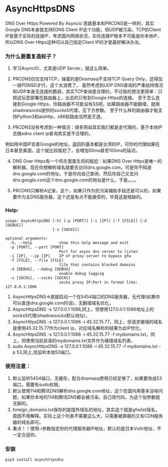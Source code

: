 # AsyncHttpsDNS
DNS Over Https Powered By Asyncio
思路基本和PRCDNS是一样的，其实Google DNS本身就支持EDNS Client IP这个功能，但UDP被污染，TCP的Client IP是基于实际的连接IP，考虑国内网络状况，实际连接IP根本不可能是你本地IP，所以DNS Over Https这种可以自己指定Client IP的才是最好解决办法。

### 为什么要重复造轮子？
1. 学习AsyncIO，尤其是UDP Server，就这么简单。

2. PRCDNS仅仅支持TCP，操蛋的是Dnsmasq不支持TCP Query Only，还得加一层PDNSD才行，这个太浪费了。
虽然考虑到UDP DNS查询的严重劫持情况和UDP本身无连接的脆弱，其实TCP查询是合理的，不过我的想法更简单：只把这玩意部署在路由器上，出去的只有到Google Https的连接。
至于怎么连接到Google Https，你路由器不可能没有SS吧，如果路由器不能翻墙，就用shadowsocks提供的socks5代理，见下方参数。
至于什么样的路由器才能支持Python3和aiohttp，x86软路由当然是王道。


3. PRCDNS没有考虑到一种情况：很多网站其实我们都是走代理的，基于本地IP去做edns client ip查询其实是不合理的。

例如用中国IP去查Google的地址，返回的基本都是台湾的IP，可你的代理如果在日本甚至美国，这个就比较尴尬了，会增加50ms甚至100ms的延迟。

4. DNS Over Https有一个鸡生蛋蛋生鸡的尴尬：如果DNS Over Https是唯一的解析器，现在你想解析域名就要去访问dns.google.com，可是你不知道dns.google.com的地址，于是你向自己查询，然后你自己又去问dns.google.com这个dns.google.com的地址是什么，于是。。。。

5. PRCDNS只解析A记录，这个，如果只作为抗污染辅助手段还是可以的，如果要作为主DNS服务器，这个还是有点不能接受的，毕竟这是残缺的。

### Help:

```
usage: AsyncHttpsDNS [-h] [-p [PORT]] [-i [IP]] [-f [FILE]] [-d [DEBUG]]
                     [-s [SOCKS]]

optional arguments:
  -h, --help            show this help message and exit
  -p [PORT], --port [PORT]
                        Port for async dns server to listen
  -i [IP], --ip [IP]    IP of proxy server to bypass gfw
  -f [FILE], --file [FILE]
                        file that contains blocked domains
  -d [DEBUG], --debug [DEBUG]
                        enable debug logging
  -s [SOCKS], --socks [SOCKS]
                        socks proxy IP:Port in format like: 127.0.0.1:1086
```

1. AsyncHttpsDNS=>直接启动一个在5454端口的DNS服务器，无代理(如果你可以直连dns.google.com的话)，无翻墙域名优化，
2. AsyncHttpsDNS -s 127.0.0.1:1086,同上，但使用127.0.0.1:1086地址上的socks5代理(shadowsocks默认地址)，
3. AsyncHttpsDNS -s 127.0.0.1:1086 -i 45.32.15.77，同上，但请求被墙的域名是使用45.32.15.77作为client ip，对应域名解析的结果为此IP优化，
4. AsyncHttpsDNS -s 127.0.0.1:1086 -i 45.32.15.77 -f mydomains.txt，同上，但使用当前目录的mydomains.txt文件作为被墙域名列表，
5. sudo AsyncHttpsDNS -s 127.0.0.1:1086 -i 45.32.15.77 -f mydomains.txt -p 53,同上,但监听本地53端口。
### 使用注意：

1. 默认监听5454端口，无缓存，配合dnsmasq使用已经足够了，如果要改成53端口，需要有sudo权限。
2. 默认使用114和腾讯DNS解析dns.google.com地址，这个在国内用基本没啥问题，如果你本地的114和腾讯DNS都会被污染，自己改代码，为这个加参数挺无聊的。
3. foreign_domains.txt保存的是国外域名的地址，其实这个就是gfwlist域名，原因不用解释。实际上这个列表不需要这么大，只需要被屏蔽的又有CDN服务器的域名即可。
4. 重点！！使用-i参数指定你的代理服务器IP地址，默认的是日本Vultr地址，不一定合适你。


### 安装
```
pip3 install asynchttpsdns
```


